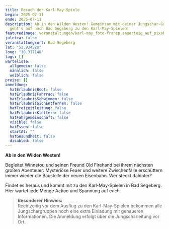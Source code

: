 ```yaml
---
title: Besuch der Karl-May-Spiele
begin: 2025-07-11
ende: 2025-07-11
description: Ab in den Wilden Westen! Gemeinsam mit deiner Jungschar-Gruppe
  geht's auf nach Bad Segeberg zu den Karl-May-Spielen!
featuredImage: veranstaltungen/karl-may_foto-franzp.sauerteig_auf_pixabay.jpg
juleica: false
veranstaltungsort: Bad Segeberg
lat: "53.934520"
long: "10.317140"
tags: []
warteliste:
  allgemein: false
  männlich: false
  weiblich: false
preise: []
anmeldung:
  hatErlaubnisBoot: false
  hatErlaubnisFahrrad: false
  hatErlaubnisSchwimmen: false
  hatErlaubnisSichEntfernen: false
  hatFreizeitleitung: false
  hatErlaubnisKlettern: false
  hatFahrgemeinschaft: false
  visible: false
  hatEssen: false
  startAt: ""
  hatGesundheit: false
  disabled: false
---
```

**Ab in den Wilden Westen!**

Begleitet Winnetou und seinen Freund Old Firehand bei ihrem nächsten großen Abenteuer: Mysteriöse Feuer und weitere Zwischenfälle erschüttern immer wieder die Baustelle der neuen Eisenbahn. Wer steckt dahinter?

Findet es heraus und kommt mit zu den Karl-May-Spielen in Bad Segeberg. Hier wartet jede Menge Action und Spannung auf euch.

> **Besonderer Hinweis:**\
> Rechtzeitig vor dem Ausflug zu den Karl-May-Spielen bekommen alle Jungschargruppen noch eine extra Einladung mit genaueren Informationen. Die Anmeldung erfolgt über die Jungscharleitung vor Ort.